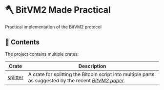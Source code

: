 # :axe: BitVM2 Made Practical

Practical implementation of the BitVM2 protocol

## :file_folder: Contents

The project contains multiple crates:

| Crate | Description |
| --- | --- |
| [splitter](splitter/README.md) | A crate for splitting the Bitcoin script into multiple parts as suggested by the recent [_BitVM2 paper_](https://bitvm.org/bitvm_bridge.pdf). |
